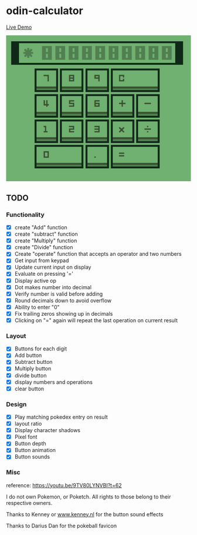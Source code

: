 # odin-calculator

[Live Demo](https://werediggle.github.io/odin-calculator/)

![Calculator Screenshot](screenshot.png?raw=true "Calculator screenshot")

## TODO
### Functionality
- [x] create "Add" function
- [x] create "subtract" function
- [x] create "Multiply" function
- [x] create "Divide" function
- [x] Create "operate" function that accepts an operator and two numbers
- [x] Get input from keypad
- [x] Update current input on display
- [x] Evaluate on pressing '='
- [x] Display active op
- [x] Dot makes number into decimal
- [x] Verify number is valid before adding
- [x] Round decimals down to avoid overflow
- [x] Ability to enter "0"
- [x] Fix trailing zeros showing up in decimals
- [x] Clicking on "=" again will repeat the last operation on current result
### Layout
- [x] Buttons for each digit
- [x] Add button
- [x] Subtract button
- [x] Multiply button
- [x] divide button
- [x] display numbers and operations
- [x] clear button
### Design
- [x] Play matching pokedex entry on result
- [x] layout ratio
- [x] Display character shadows
- [x] Pixel font
- [x] Button depth
- [x] Button animation
- [x] Button sounds
### Misc

reference: https://youtu.be/9TV80LYNVBI?t=62

I do not own Pokemon, or Poketch.
All rights to those belong to their respective owners.

Thanks to Kenney or www.kenney.nl for the button sound effects

Thanks to Darius Dan for the pokeball favicon